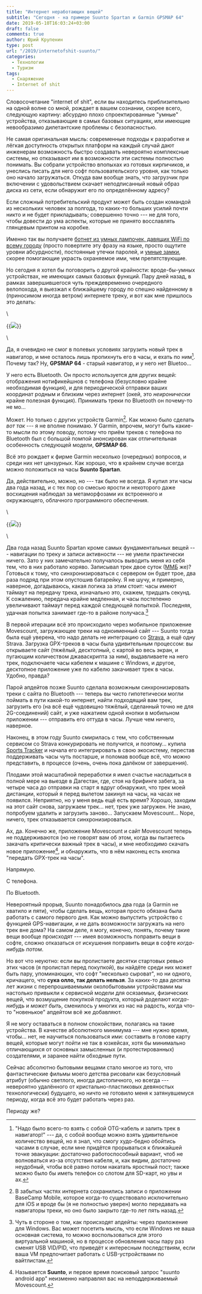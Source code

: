 ```yaml
---
title: "Интернет неработающих вещей"
subtitle: "Сегодня - на примере Suunto Spartan и Garmin GPSMAP 64"
date: 2019-05-10T16:03:24+03:00
draft: false
comments: true
author: Юрий Крупенин
type: post
url: "/2019/internetofshit-suunto/"
categories:
  - Технологии
  - Туризм
tags:
  - Снаряжение
  - Internet of shit
---
```

Словосочетание "internet of shit", если вы находитесь приблизительно на одной волне со мной, рождает в вашем сознании, скорее всего, следующую картину: абсурдно плохо спроектированные "умные" устройства, отказывающие в самых базовых ситуациях, или имеющие невообразимо дилетантские проблемы с безопасностью.

Не самая оригинальная мысль: современные подходы к разработке и лёгкая доступность открытых платформ на каждый случай дают инженерам возможность быстро создавать невероятно комплексные системы, но отказывают им в возможности эти системы полностью понимать. Вы собрали устройство впопыхах из готовых кирпичиков, и унеслись писать для него софт пользовательского уровня, как только оно начало загружаться. Откуда вам вообще знать, что загрузчик при включении с удовольствием скачает неподписанный новый образ диска из сети, если обнаружит его по определённому адресу?

Если сложный потребительский продукт может быть создан командой из нескольких человек за полгода, то каких-то больших усилий почти никто и не будет прикладывать; совершенно точно --- не для того, чтобы довести до ума аспекты, которые не принято восславлять глянцевым принтом на коробке.

Именно так вы получаете [ботнет из умных лампочек, давящих WiFi по всему городу][1] (просто повертите эту фразу на языке, просто ощутите уровни абсурдности), постоянные утечки паролей, и [умные замки][2], скорее помогающие украсть охраняемое ими, чем препятствующие.

Но сегодня я хотел бы поговорить о другой крайности: вроде-бы-умных устройствах, не имеющих самых базовых функций. Пару дней назад, в рамках завершившегося чуть преждевременно очередного велопохода, я выезжал к ближайшему городу по спешно найденному в (приносимом иногда ветром) интернете треку, и вот как мне пришлось это делать:

\

{{<img src="images/internetofshit">}}

\

Да, я очевидно не смог в полевых условиях загрузить новый трек в навигатор, и мне осталось лишь пропихнуть его в часы, и ехать по ним[^mark1]. Почему так? Ну, **GPSMAP 64** - старый навигатор, и у него нет Bluetoo...

У него есть Bluetooth. Он просто используется для других вещей: отображения нотификейшнов с телефона (безусловно крайне необходимая функция), и для периодической отправки ваших координат родным и близким через интернет (окей, это _неиронически_ крайне полезная функция). Принимать треки по Bluetooth он почему-то не мо...

Может. Но только с других устройств Garmin[^mark2]. Как можно было сделать _вот так_ --- я не вполне понимаю. У Garmin, впрочем, могут быть какие-то мысли по этому поводу, потому что приём треков с телефона по Bluetooth был с большой помпой анонсирован как отличительная особенность следующей модели, **GPSMAP 66**.

Всё это рождает к фирме Garmin несколько (очередных) вопросов, и среди них нет цензурных. Как хорошо, что в крайнем случае всегда можно положиться на часы **Suunto Spartan**.

Да, действительно, можно, но --- так было не всегда. Я купил эти часы два года назад, и с тех пор со смесью ярости и некоторого даже восхищения наблюдал за метаморфозами их встроенного и окружающего, облачного программного обеспечения.

\

{{<img src="images/embedded-js"
   caption="Я упоминал, что они крутят на ARM M0-микроконтроллере код на Javascript? Да, вообще-то, несколько раз, но сейчас хотел бы просто сказать, что ОНИ КРУТЯТ НА ARM M0-МИКРОКОНТРОЛЛЕРЕ КОД НА JAVASCRIPT">}}

\

Два года назад Suunto Spartan кроме самых фундаментальных вещей --- навигации по треку и записи активности --- не умели практически ничего. Зато у них замечательно получалось выводить меня из себя тем, что в них работало коряво. Записывал трек двое суток ([ММБ][3] же)? Готовься к тому, что синхронизироваться с сервером он будет трое, два раза подряд при этом опустошив батарейку. Я не шучу, и примерно, наверное,  догадываюсь, какая логика за этим стоит: часы имеют таймаут на передачу трека, изначально это, скажем, тридцать секунд. К сожалению, передача крайне медленная, и часы постепенно увеличивают таймаут перед каждой следующей попыткой. Последняя, удачная попытка занимает где-то в районе получаса.[^mark3]

В первой итерации всё это происходило через мобильное приложение Movescount, загружающее треки на одноименный сайт --- Suunto тогда была ещё уверена, что надо делать не интеграцию со [Strava][4], а ещё одну Strava. Загрузка GPX-треков в часы была удивительным процессом: вы открываете сайт (тяжёлый, десктопный, с картой во весь экран, и пугающим количеством джаваскрипта за ним), выдавливаете на него трек, подключаете часы кабелем к машине с Windows, и другое, десктопное приложение уже по кабелю закачивает трек в часы. Удобно, правда?

Парой апдейтов позже Suunto сделала возможным синхронизировать треки с сайта по Bluetooth --- теперь вы чисто гипотетически могли поймать в пути какой-то интернет, найти подходящий вам трек, загрузить его (на всё ещё чудовищно тяжёлый, сделанный точно не для 2G-соединений) сайт, и уже нажатием одной кнопки в мобильном приложении --- отправить его оттуда в часы. Лучше чем ничего, наверное.

Наконец, в этом году Suunto смирилась с тем, что собственным сервисом со Strava конкурировать не получится, и поэтому... купила [Sports Tracker][5] и начала его интегрировать в свою экосистему, перестав поддерживать часы чуть постарше, и поломав вообще всё, что можно представить, в процессе (очень, очень пока далёком от завершения).

Плодами этой масштабной переработки я имел счастье насладиться в полной мере на выезде в Дагестан, где, стоя на брифинге забега, за четыре часа до отправки на старт я вдруг обнаружил, что трек моей дистанции, который я перед вылетом закинул на часы, на часах не появился. Неприятно, но у меня ведь ещё есть время? Хорошо, заходим на этот сайт снова, загружаем трек... нет, трек уже загружен. Не знаю, попробуем удалить и загрузить заново... Запускаем Movescount... Nope, ничего, трек отказывается синхронизироваться.

Ах, да. Конечно же, приложение Movescount и сайт Movescount теперь не поддерживаются (но не говорят вам об этом, когда вы пытаетесь закачать критически важный трек в часы), и мне необходимо скачать новое приложение[^mark4], и обнаружить, что в нём наконец есть кнопка "передать GPX-трек на часы".

Напрямую.

С телефона.

По Bluetooth.

Невероятный прорыв, Suunto понадобилось два года (а Garmin не хватило и пяти), чтобы сделать вещь, которая просто обязана была работать с самого первого дня. Как можно выпустить устройство с функцией GPS-навигации, и не дать возможности загружать на него трек вне дома? На самом деле, я могу, конечно, понять, почему такие вещи вообще происходят --- имея возможность поправить вещи в софте, сложно отказаться от искушения поправить вещи в софте _когда-нибудь потом_.

Но вот что неуютно: если вы пролистаете десятки стартовых ревью этих часов (я пролистал перед покупкой), вы найдёте среди них может быть пару, упоминающих, что софт "несколько сыроват", но ни одного, кричащего, что **сука олло, так делать нельзя**. За каких-то два десятка лет жизни с перепрошиваемыми околобытовыми устройствами мы настолько привыкли к сервисной модели для осязаемых, физических вещей, что возмущение покупкой продукта, который доделают _когда-нибудь_ и _может быть_, сменилось у многих из нас на радость, когда что-то "новенькое" апдейтом всё же добавляют.

Я не могу оставаться в полном спокойствии, полагаясь на такие устройства. В качестве абсолютного минимума --- мне нужно время, чтобы... нет, не научиться пользоваться ими: составить в голове карту вещей, которые могут пойти не так в юзкейсах, хотя бы минимально отличающихся от основных замысленных (и протестированных) создателями, и заранее найти обходные пути.

Сейчас абсолютно бытовыми вещами стало многое из того, что фантастические фильмы моего детства рисовали как безусловный атрибут (обычно светлого, иногда дистопичного, но всегда --- невероятно удалённого от кристально-пластиковых девяностых технологически) будущего, но ничто не готовило меня к затянувшемуся периоду, когда всё это будет работать через раз.

Периоду же?

[1]: https://eyalro.net/project/iotworm/
[2]: https://nakedsecurity.sophos.com/2018/06/18/the-worlds-worst-smart-padlock-its-even-worse-than-we-thought/
[3]: http://mmb.progressor.ru/
[4]: https://www.strava.com/
[5]: https://www.sports-tracker.com/

[^mark1]: "Надо было всего-то взять с собой OTG-кабель и залить трек в навигатор!" --- да, с собой вообще можно взять удивительное количество вещей, но я знал, что смогу худо-бедно обойтись часами в случае, если мне придётся прорываться к ближайшей точке эвакуации: достаточно работоспособный вариант, чтоб не волноваться из-за отсутствия кабеля, и, как видим, достаточно неудобный, чтобы всё равно потом накатать яростный пост; также можно было бы иметь телефон со слотом для SD-карт, но увы и ах.
[^mark2]: В забытых частях интернета сохранились записи о приложении BaseCamp Mobile, которое когда-то существовало исключительно для iOS и вроде бы (я не полностью уверен) могло передавать на навигаторы треки, но оно было закрыто где-то лет пять назад.
[^mark3]: Чуть в стороне о том, как происходят апдейты: через приложение для Windows. Вас может посетить мысль, что если Windows не ваша основная система, то можно воспользоваться для этого виртуальной машиной, но в процессе обновления часы пару раз сменят USB VID/PID, что приведёт к интересным последствиям, если ваша VM предпочитает работать с USB-устройствами по вайтлистам.
[^mark4]: Называется **Suunto**, и первое время поисковый запрос "suunto android app" неизменно направлял вас на неподдерживаемый Movescount.
